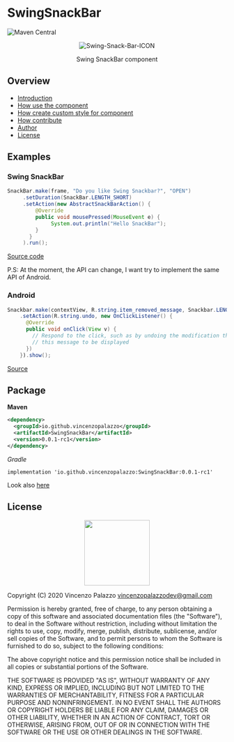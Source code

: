 # SwingSnackBar
![Maven Central](https://img.shields.io/maven-central/v/io.github.material-ui-swing/SwingSnackBar?style=for-the-badge)
<div align="center">
 <img src="https://i.ibb.co/f82msmc/Swing-Snack-Bar-ICON.png" alt="Swing-Snack-Bar-ICON">
 <p align="center">Swing SnackBar component</p>
</div>

## Overview

- [Introduction](https://github.com/vincenzopalazzo/SwingSnackBar/wiki/Introduction)
- [How use the component](https://github.com/vincenzopalazzo/SwingSnackBar/wiki/How-use-the-component)
- [How create custom style for component](https://github.com/vincenzopalazzo/SwingSnackBar/wiki/How-create-custom-style-for-component)
- [How contribute](https://github.com/vincenzopalazzo/SwingSnackBar/wiki/How-contribute)
- [Author](https://github.com/vincenzopalazzo/SwingSnackBar/wiki/Author)
- [License]()

## Examples

### Swing SnackBar

```java
SnackBar.make(frame, "Do you like Swing Snackbar?", "OPEN")
     .setDuration(SnackBar.LENGTH_SHORT)
     .setAction(new AbstractSnackBarAction() {
         @Override
         public void mousePressed(MouseEvent e) { 
              System.out.println("Hello SnackBar");
         }
       }
     ).run();
```
[Source code](https://github.com/vincenzopalazzo/SwingSnackBar/blob/master/src/test/java/io/swingsnackbar/DemoSnackBar.java)

P.S: At the moment, the API can change, I want try to implement the same API of Android.

### Android

```java
Snackbar.make(contextView, R.string.item_removed_message, Snackbar.LENGTH_LONG)
    .setAction(R.string.undo, new OnClickListener() {
      @Override
      public void onClick(View v) {
        // Respond to the click, such as by undoing the modification that caused
        // this message to be displayed
      })
    }).show();
```
[Source](https://material.io/develop/android/components/snackbar/)

## Package

**Maven**

```xml
<dependency>
  <groupId>io.github.vincenzopalazzo</groupId>
  <artifactId>SwingSnackBar</artifactId>
  <version>0.0.1-rc1</version>
</dependency>
```

 _Gradle_

```
implementation 'io.github.vincenzopalazzo:SwingSnackBar:0.0.1-rc1'
```

Look also [here](https://github.com/vincenzopalazzo/SwingSnackBar/packages)

## License

<div align="center">
  <img src="https://opensource.org/files/osi_keyhole_300X300_90ppi_0.png" width="150" height="150"/>
</div>

Copyright (C) 2020 Vincenzo Palazzo vincenzopalazzodev@gmail.com

Permission is hereby granted, free of charge, to any person obtaining a copy of this software and associated documentation files (the "Software"), 
to deal in the Software without restriction, including without limitation the rights to use, copy, modify, merge, publish, distribute, 
sublicense, and/or sell copies of the Software, and to permit persons to whom the Software is furnished to do so, subject to the following conditions:

The above copyright notice and this permission notice shall be included in all copies or substantial portions of the Software.

THE SOFTWARE IS PROVIDED "AS IS", WITHOUT WARRANTY OF ANY KIND, EXPRESS OR IMPLIED, INCLUDING BUT NOT LIMITED TO THE WARRANTIES OF MERCHANTABILITY, 
FITNESS FOR A PARTICULAR PURPOSE AND NONINFRINGEMENT. IN NO EVENT SHALL THE AUTHORS OR COPYRIGHT HOLDERS BE LIABLE FOR ANY CLAIM, 
DAMAGES OR OTHER LIABILITY, WHETHER IN AN ACTION OF CONTRACT, TORT OR OTHERWISE, ARISING FROM, OUT OF OR IN CONNECTION WITH THE SOFTWARE OR THE USE 
OR OTHER DEALINGS IN THE SOFTWARE.